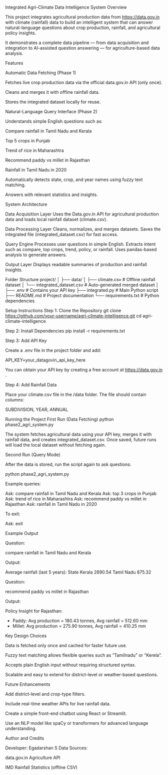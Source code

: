 Integrated Agri-Climate Data Intelligence System
Overview

This project integrates agricultural production data from https://data.gov.in
 with climate (rainfall) data to build an intelligent system that can answer natural-language questions about crop production, rainfall, and agricultural policy insights.

It demonstrates a complete data pipeline — from data acquisition and integration to AI-assisted question answering — for agriculture-based data analysis.

Features

Automatic Data Fetching (Phase 1)

Fetches live crop production data via the official data.gov.in API (only once).

Cleans and merges it with offline rainfall data.

Stores the integrated dataset locally for reuse.

Natural-Language Query Interface (Phase 2)

Understands simple English questions such as:

Compare rainfall in Tamil Nadu and Kerala

Top 5 crops in Punjab

Trend of rice in Maharashtra

Recommend paddy vs millet in Rajasthan

Rainfall in Tamil Nadu in 2020

Automatically detects state, crop, and year names using fuzzy text matching.

Answers with relevant statistics and insights.

System Architecture

Data Acquisition Layer
Uses the Data.gov.in API for agricultural production data and loads local rainfall dataset (climate.csv).

Data Processing Layer
Cleans, normalizes, and merges datasets. Saves the integrated file (integrated_dataset.csv) for fast access.

Query Engine
Processes user questions in simple English. Extracts intent such as compare, top crops, trend, policy, or rainfall. Uses pandas-based analysis to generate answers.

Output Layer
Displays readable summaries of production and rainfall insights.

Folder Structure
project/
│
├── data/
│   ├── climate.csv                # Offline rainfall dataset
│   └── integrated_dataset.csv     # Auto-generated merged dataset
│
├── .env                           # Contains your API key
├── integrated.py                  # Main Python script
├── README.md                      # Project documentation
└── requirements.txt               # Python dependencies

Setup Instructions
Step 1: Clone the Repository
git clone https://github.com/your-username/agri-climate-intelligence.git
cd agri-climate-intelligence

Step 2: Install Dependencies
pip install -r requirements.txt

Step 3: Add API Key

Create a .env file in the project folder and add:

API_KEY=your_datagovin_api_key_here


You can obtain your API key by creating a free account at https://data.gov.in
.

Step 4: Add Rainfall Data

Place your climate.csv file in the /data folder.
The file should contain columns:

SUBDIVISION, YEAR, ANNUAL

Running the Project
First Run (Data Fetching)
python phase2_agri_system.py


The system fetches agricultural data using your API key, merges it with rainfall data, and creates integrated_dataset.csv.
Once saved, future runs will load the local dataset without fetching again.

Second Run (Query Mode)

After the data is stored, run the script again to ask questions:

python phase2_agri_system.py


Example queries:

Ask: compare rainfall in Tamil Nadu and Kerala
Ask: top 3 crops in Punjab
Ask: trend of rice in Maharashtra
Ask: recommend paddy vs millet in Rajasthan
Ask: rainfall in Tamil Nadu in 2020


To exit:

Ask: exit

Example Output

Question:

compare rainfall in Tamil Nadu and Kerala


Output:

Average rainfall (last 5 years):
State
Kerala        2890.54
Tamil Nadu     875.32


Question:

recommend paddy vs millet in Rajasthan


Output:

Policy Insight for Rajasthan:
- Paddy: Avg production = 180.43 tonnes, Avg rainfall = 512.60 mm
- Millet: Avg production = 275.90 tonnes, Avg rainfall = 410.25 mm

Key Design Choices

Data is fetched only once and cached for faster future use.

Fuzzy text matching allows flexible queries such as “Tamilnadu” or “Kerela”.

Accepts plain English input without requiring structured syntax.

Scalable and easy to extend for district-level or weather-based questions.

Future Enhancements

Add district-level and crop-type filters.

Include real-time weather APIs for live rainfall data.

Create a simple front-end chatbot using React or Streamlit.

Use an NLP model like spaCy or transformers for advanced language understanding.

Author and Credits

Developer: Egadarshan S
Data Sources:

data.gov.in Agriculture API

IMD Rainfall Statistics (offline CSV)
